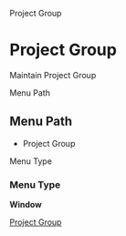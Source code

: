 
Project Group
# Project Group


Maintain Project Group

Menu Path
## Menu Path



- Project Group

Menu Type
### Menu Type

**Window**


[Project Group](../../functional-guide/window/window-project-group.md)